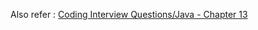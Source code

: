 Also refer : [Coding Interview Questions/Java - Chapter 13](../codingInterviewQuestion/src/main/java/Ch13_Java)